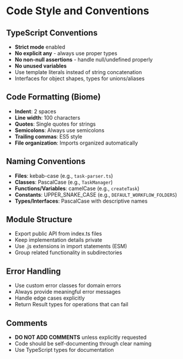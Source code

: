 # Code Style and Conventions

## TypeScript Conventions
- **Strict mode** enabled
- **No explicit any** - always use proper types
- **No non-null assertions** - handle null/undefined properly
- **No unused variables**
- Use template literals instead of string concatenation
- Interfaces for object shapes, types for unions/aliases

## Code Formatting (Biome)
- **Indent**: 2 spaces
- **Line width**: 100 characters
- **Quotes**: Single quotes for strings
- **Semicolons**: Always use semicolons
- **Trailing commas**: ES5 style
- **File organization**: Imports organized automatically

## Naming Conventions
- **Files**: kebab-case (e.g., `task-parser.ts`)
- **Classes**: PascalCase (e.g., `TaskManager`)
- **Functions/Variables**: camelCase (e.g., `createTask`)
- **Constants**: UPPER_SNAKE_CASE (e.g., `DEFAULT_WORKFLOW_FOLDERS`)
- **Types/Interfaces**: PascalCase with descriptive names

## Module Structure
- Export public API from index.ts files
- Keep implementation details private
- Use .js extensions in import statements (ESM)
- Group related functionality in subdirectories

## Error Handling
- Use custom error classes for domain errors
- Always provide meaningful error messages
- Handle edge cases explicitly
- Return Result types for operations that can fail

## Comments
- **DO NOT ADD COMMENTS** unless explicitly requested
- Code should be self-documenting through clear naming
- Use TypeScript types for documentation